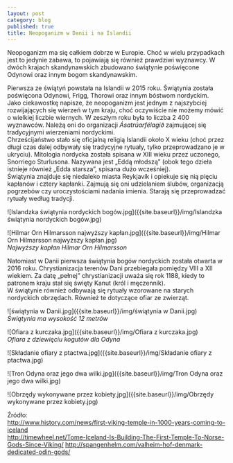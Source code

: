 ```yaml
---
layout: post
category: blog
published: true
title: Neopoganizm w Danii i na Islandii
---
```

Neopoganizm ma się całkiem dobrze w Europie. Choć w wielu przypadkach jest to jedynie zabawa, to pojawiają się również prawdziwi wyznawcy. W dwóch krajach skandynawskich zbudowano świątynie poświęcone Odynowi oraz innym bogom skandynawskim. 
<!--more-->
Pierwsza ze świątyń powstała na Islandii w 2015 roku. Świątynia została poświęcona Odynowi, Frigg, Thorowi oraz innym bóstwom nordyckim.        
Jako ciekawostkę napisze, że neopoganizm jest jednym z najszybciej rozwijających się wierzeń w tym kraju, choć oczywiście nie możemy mówić o wielkiej liczbie wiernych. W zeszłym roku była to liczba 2 400 wyznawców. Należą oni do organizacji _Ásatrúarfélagið_ zajmującej się tradycyjnymi wierzeniami nordyckimi.    
Chrześcijaństwo stało się oficjalną religią Islandii około X wieku (choć przez długi czas dalej odbywały się tradycyjne rytuały, tylko przeprowadzano je w ukryciu). Mitologia nordycka została spisana w XIII wieku przez uczonego, Snorriego Sturlusona. Nazywana jest „Eddą młodszą” (obok tego dzieła istnieje również „Edda starsza”, spisana dużo wcześniej).        
Świątynia znajduje się niedaleko miasta Reykjavík i opiekuje się nią pięciu kapłanów i cztery kapłanki. Zajmują się oni udzielaniem ślubów, organizacją pogrzebów czy uroczystościami nadania imienia. Starają się przeprowadzać rytuały według tradycji. 

![Islandzka świątynia nordyckich bogów.jpg]({{site.baseurl}}/img/Islandzka świątynia nordyckich bogów.jpg)          

![Hilmar Orn Hilmarsson najwyższy kapłan.jpg]({{site.baseurl}}/img/Hilmar Orn Hilmarsson najwyższy kapłan.jpg)          
*Najwyższy kapłan Hilmar Orn Hilmarsson*        

Natomiast w Danii pierwsza świątynia bogów nordyckich została otwarta w 2016 roku. Chrystianizacja terenów Dani przebiegała pomiędzy VIII a XII wiekiem. Za datę „pełnej” chrystianizacji uważa się rok 1188, kiedy to patronem kraju stał się święty Kanut (król i męczennik).        
W świątynie również odbywają się rytuały wzorowane na starych nordyckich obrzędach. Również te dotyczące ofiar ze zwierząt.        

![świątynia w Danii.jpg]({{site.baseurl}}/img/świątynia w Danii.jpg)         
*Świątynia ma wysokość 12 metrów*       

![Ofiara z kurczaka.jpg]({{site.baseurl}}/img/Ofiara z kurczaka.jpg)      
*Ofiara z dziewięciu kogutów dla Odyna*  

![Składanie ofiary z ptactwa.jpg]({{site.baseurl}}/img/Składanie ofiary z ptactwa.jpg)     

![Tron Odyna oraz jego dwa wilki.jpg]({{site.baseurl}}/img/Tron Odyna oraz jego dwa wilki.jpg)      

![Obrzędy wykonywane przez kobiety.jpg]({{site.baseurl}}/img/Obrzędy wykonywane przez kobiety.jpg)         


Źródło:     
http://www.history.com/news/first-viking-temple-in-1000-years-coming-to-iceland      
http://timewheel.net/Tome-Iceland-Is-Building-The-First-Temple-To-Norse-Gods-Since-Viking/ 
http://spangenhelm.com/valheim-hof-denmark-dedicated-odin-gods/     




